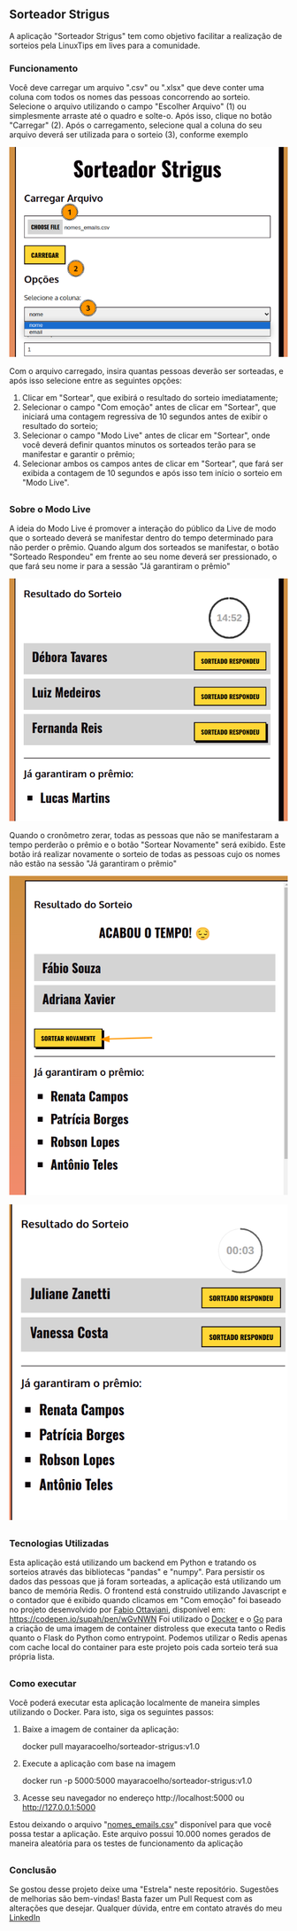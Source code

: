 ## Sorteador Strigus

A aplicação "Sorteador Strigus" tem como objetivo facilitar a realização de sorteios pela LinuxTips em lives para a comunidade.

### Funcionamento
Você deve carregar um arquivo ".csv" ou ".xlsx" que deve conter uma coluna com todos os nomes das pessoas concorrendo ao sorteio. Selecione o arquivo utilizando o campo "Escolher Arquivo" (1) ou simplesmente arraste até o quadro e solte-o. Após isso, clique no botão "Carregar" (2).
Após o carregamento, selecione qual a coluna do seu arquivo deverá ser utilizada para o sorteio (3), conforme exemplo

![steps-run](./docs/images/steps.png)

Com o arquivo carregado, insira quantas pessoas deverão ser sorteadas, e após isso selecione entre as seguintes opções:

 1. Clicar em "Sortear", que exibirá o resultado do sorteio imediatamente;
 2. Selecionar o campo "Com emoção" antes de clicar em "Sortear", que iniciará uma contagem regressiva de 10 segundos antes de exibir o resultado do sorteio;
 3. Selecionar o campo "Modo Live" antes de clicar em "Sortear", onde você deverá definir quantos minutos os sorteados terão para se manifestar e garantir o prêmio;
 4. Selecionar ambos os campos antes de clicar em "Sortear", que fará ser exibida a contagem de 10 segundos e após isso tem início o sorteio em "Modo Live".
##
### Sobre o Modo Live
A ideia do Modo Live é promover a interação do público da Live de modo que o sorteado deverá se manifestar dentro do tempo determinado para não perder o prêmio. Quando algum dos sorteados se manifestar, o botão "Sorteado Respondeu" em frente ao seu nome deverá ser pressionado, o que fará seu nome ir para a sessão "Já garantiram o prêmio"

![sorteado-respondeu](./docs/images/sorteadoRespondeu.png)

Quando o cronômetro zerar, todas as pessoas que não se manifestaram a tempo perderão o prêmio e o botão "Sortear Novamente" será exibido. Este botão irá realizar novamente o sorteio de todas as pessoas cujo os nomes não estão na sessão "Já garantiram o prêmio"

![sortearNovamente](./docs/images/botaoSortearAgain.png)

![sorteioRestart](./docs/images/sorteioRestart.png)
##
### Tecnologias Utilizadas
Esta aplicação está utilizando um backend em Python e tratando os sorteios através das bibliotecas "pandas" e "numpy". Para persistir os dados das pessoas que já foram sorteadas, a aplicação está utilizando um banco de memória Redis. 
O frontend está construido utilizando Javascript e o contador que é exibido quando clicamos em "Com emoção" foi baseado no projeto desenvolvido por [Fabio Ottaviani](https://codepen.io/supah), disponível em: https://codepen.io/supah/pen/wGvNWN
Foi utilizado o [Docker](./app/Dockerfile) e o [Go](./app/go-bin-exec/main.go) para a criação de uma imagem de container distroless que executa tanto o Redis quanto o Flask do Python como entrypoint. Podemos utilizar o Redis apenas com cache local do container para este projeto pois cada sorteio terá sua própria lista.
##
### Como executar
Você poderá executar esta aplicação localmente de maneira simples utilizando o Docker. Para isto, siga os seguintes passos:

1. Baixe a imagem de container da aplicação:

    docker pull mayaracoelho/sorteador-strigus:v1.0

2. Execute a aplicação com base na imagem

    docker run -p 5000:5000 mayaracoelho/sorteador-strigus:v1.0

3. Acesse seu navegador no endereço http://localhost:5000 ou http://127.0.0.1:5000

Estou deixando o arquivo "[nomes_emails.csv](nomes_emails.csv)" disponível para que você possa testar a aplicação. Este arquivo possui 10.000 nomes gerados de maneira aleatória para os testes de funcionamento da aplicação
##
### Conclusão
Se gostou desse projeto deixe uma "Estrela" neste repositório. Sugestões de melhorias são bem-vindas! Basta fazer um Pull Request com as alterações que desejar.
Qualquer dúvida, entre em contato através do meu [LinkedIn](https://www.linkedin.com/in/mayarabcoelho/)